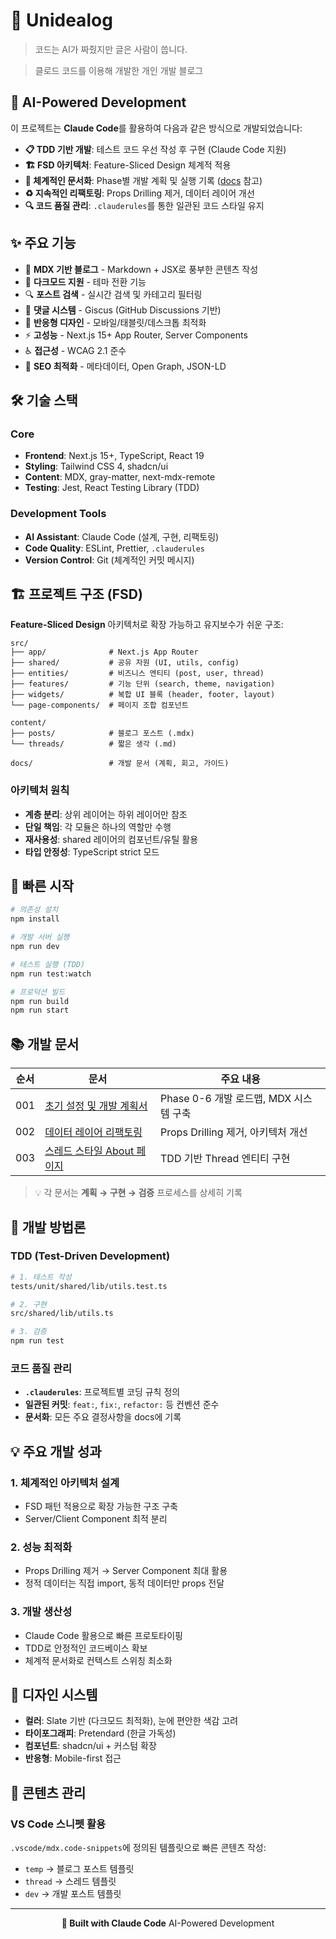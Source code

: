 # 📝 Unidealog

> 코드는 AI가 짜줬지만 글은 사람이 씁니다.

> 클로드 코드를 이용해 개발한 개인 개발 블로그

## 🤖 AI-Powered Development

이 프로젝트는 **Claude Code**를 활용하여 다음과 같은 방식으로 개발되었습니다:

- **📋 TDD 기반 개발**: 테스트 코드 우선 작성 후 구현 (Claude Code 지원)
- **🏗️ FSD 아키텍처**: Feature-Sliced Design 체계적 적용
- **📐 체계적인 문서화**: Phase별 개발 계획 및 실행 기록 ([docs](./docs) 참고)
- **♻️ 지속적인 리팩토링**: Props Drilling 제거, 데이터 레이어 개선
- **🔍 코드 품질 관리**: `.clauderules`를 통한 일관된 코드 스타일 유지

## ✨ 주요 기능

- 📝 **MDX 기반 블로그** - Markdown + JSX로 풍부한 콘텐츠 작성
- 🎨 **다크모드 지원** - 테마 전환 기능
- 🔍 **포스트 검색** - 실시간 검색 및 카테고리 필터링
- 💬 **댓글 시스템** - Giscus (GitHub Discussions 기반)
- 📱 **반응형 디자인** - 모바일/태블릿/데스크톱 최적화
- ⚡ **고성능** - Next.js 15+ App Router, Server Components
- ♿ **접근성** - WCAG 2.1 준수
- 🎯 **SEO 최적화** - 메타데이터, Open Graph, JSON-LD

## 🛠️ 기술 스택

### Core

- **Frontend**: Next.js 15+, TypeScript, React 19
- **Styling**: Tailwind CSS 4, shadcn/ui
- **Content**: MDX, gray-matter, next-mdx-remote
- **Testing**: Jest, React Testing Library (TDD)

### Development Tools

- **AI Assistant**: Claude Code (설계, 구현, 리팩토링)
- **Code Quality**: ESLint, Prettier, `.clauderules`
- **Version Control**: Git (체계적인 커밋 메시지)

## 🏗️ 프로젝트 구조 (FSD)

**Feature-Sliced Design** 아키텍처로 확장 가능하고 유지보수가 쉬운 구조:

```
src/
├── app/              # Next.js App Router
├── shared/           # 공유 자원 (UI, utils, config)
├── entities/         # 비즈니스 엔티티 (post, user, thread)
├── features/         # 기능 단위 (search, theme, navigation)
├── widgets/          # 복합 UI 블록 (header, footer, layout)
└── page-components/  # 페이지 조합 컴포넌트

content/
├── posts/            # 블로그 포스트 (.mdx)
└── threads/          # 짧은 생각 (.md)

docs/                 # 개발 문서 (계획, 회고, 가이드)
```

### 아키텍처 원칙

- **계층 분리**: 상위 레이어는 하위 레이어만 참조
- **단일 책임**: 각 모듈은 하나의 역할만 수행
- **재사용성**: shared 레이어의 컴포넌트/유틸 활용
- **타입 안정성**: TypeScript strict 모드

## 🚀 빠른 시작

```bash
# 의존성 설치
npm install

# 개발 서버 실행
npm run dev

# 테스트 실행 (TDD)
npm run test:watch

# 프로덕션 빌드
npm run build
npm run start
```

## 📚 개발 문서

| 순서 | 문서                                                                     | 주요 내용                              |
| ---- | ------------------------------------------------------------------------ | -------------------------------------- |
| 001  | [초기 설정 및 개발 계획서](./docs/001-INITIAL_SETUP.md)                  | Phase 0-6 개발 로드맵, MDX 시스템 구축 |
| 002  | [데이터 레이어 리팩토링](./docs/002-DATA_LAYER_REFACTOR.md)              | Props Drilling 제거, 아키텍처 개선     |
| 003  | [스레드 스타일 About 페이지](./docs/003-THREAD_STYLE_ABOUT_PAGE_PLAN.md) | TDD 기반 Thread 엔티티 구현            |

> 💡 각 문서는 **계획 → 구현 → 검증** 프로세스를 상세히 기록

## 🧪 개발 방법론

### TDD (Test-Driven Development)

```bash
# 1. 테스트 작성
tests/unit/shared/lib/utils.test.ts

# 2. 구현
src/shared/lib/utils.ts

# 3. 검증
npm run test
```

### 코드 품질 관리

- **`.clauderules`**: 프로젝트별 코딩 규칙 정의
- **일관된 커밋**: `feat:`, `fix:`, `refactor:` 등 컨벤션 준수
- **문서화**: 모든 주요 결정사항을 docs에 기록

## 💡 주요 개발 성과

### 1. 체계적인 아키텍처 설계

- FSD 패턴 적용으로 확장 가능한 구조 구축
- Server/Client Component 최적 분리

### 2. 성능 최적화

- Props Drilling 제거 → Server Component 최대 활용
- 정적 데이터는 직접 import, 동적 데이터만 props 전달

### 3. 개발 생산성

- Claude Code 활용으로 빠른 프로토타이핑
- TDD로 안정적인 코드베이스 확보
- 체계적 문서화로 컨텍스트 스위칭 최소화

## 🎨 디자인 시스템

- **컬러**: Slate 기반 (다크모드 최적화), 눈에 편안한 색감 고려
- **타이포그래피**: Pretendard (한글 가독성)
- **컴포넌트**: shadcn/ui + 커스텀 확장
- **반응형**: Mobile-first 접근

## 📝 콘텐츠 관리

### VS Code 스니펫 활용

`.vscode/mdx.code-snippets`에 정의된 템플릿으로 빠른 콘텐츠 작성:

- `temp` → 블로그 포스트 템플릿
- `thread` → 스레드 템플릿
- `dev` → 개발 포스트 템플릿

---

<div align="center">

**🤖 Built with Claude Code**
AI-Powered Development

</div>
